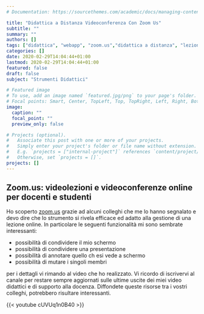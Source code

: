 ```yaml
---
# Documentation: https://sourcethemes.com/academic/docs/managing-content/

title: "Didattica a Distanza Videoconferenza Con Zoom Us"
subtitle: ""
summary: ""
authors: []
tags: ["didattica", "webapp", "zoom.us","didattica a distanza", "lezioni online"]
categories: []
date: 2020-02-29T14:04:44+01:00
lastmod: 2020-02-29T14:04:44+01:00
featured: false
draft: false
subject: "Strumenti Didattici"

# Featured image
# To use, add an image named `featured.jpg/png` to your page's folder.
# Focal points: Smart, Center, TopLeft, Top, TopRight, Left, Right, BottomLeft, Bottom, BottomRight.
image:
  caption: ""
  focal_point: ""
  preview_only: false

# Projects (optional).
#   Associate this post with one or more of your projects.
#   Simply enter your project's folder or file name without extension.
#   E.g. `projects = ["internal-project"]` references `content/project/deep-learning/index.md`.
#   Otherwise, set `projects = []`.
projects: []
---
```


## Zoom.us: videolezioni e videoconferenze online per docenti e studenti

Ho scoperto [zoom.us](https://zoom.us/signin) grazie ad alcuni colleghi che me lo hanno segnalato e devo dire che lo strumento si rivela efficace ed adatto alla gestione di una lezione online. In particolare le seguenti funzionalità mi sono sembrate interessanti:

- possibilità di condividere il mio schermo
- possibilità di condividere una presentazione 
- possibilità di annotare quello ch esi vede a schermo
- possibilità di mutare i singoli membri 

per i dettagli vi rimando al video che ho realizzato. Vi ricordo di iscrivervi al canale per restare sempre aggiornati sulle ultime uscite dei miei video didattici e di supporto alla docenza. Diffondete queste risorse tra i vostri colleghi, potrebbero risultare interessanti.

{{< youtube cUVUq1n0B40 >}}